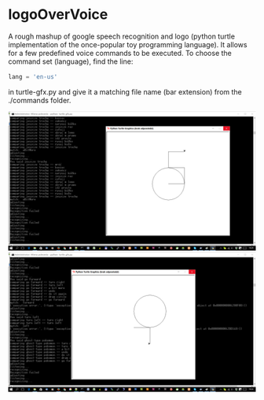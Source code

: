 # logoOverVoice
A rough mashup of google speech recognition and logo (python turtle implementation of the once-popular toy programming language). It allows for a few predefined voice commands to be executed. To choose the command set (language), find the line:
```python
lang = 'en-us'
```
in turtle-gfx.py and give it a matching file name (bar extension) from the ./commands folder.

![An example drawing with Polish commands](https://github.com/ntxt/logoOverVoice/raw/master/screenshots/drawing1-pl-pl.png "Polish")
![An example drawing with English commands](https://github.com/ntxt/logoOverVoice/raw/master/screenshots/drawing1-en-us.png "English")
